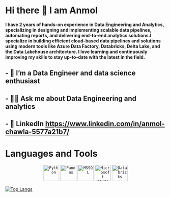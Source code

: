 #            Hi there 👋 I am Anmol
**I have 2 years of hands-on experience in Data Engineering and Analytics, specializing in designing and implementing scalable 
data pipelines, automating reports, and delivering end-to-end analytics solutions.I specialize in building efficient cloud-based data pipelines and solutions 
using modern tools like Azure Data Factory, Databricks, Delta Lake, and the Data Lakehouse architecture. I love learning and continuously improving my skills to stay up-to-date with the latest in the field.** 
## - 🔭 I’m a Data Engineer and data science enthusiast
## - 🧑‍💻 Ask me about Data Engineering and analytics
## - 💬 LinkedIn https://www.linkedin.com/in/anmol-chawla-5577a21b7/

# Languages and Tools
<div align="center">
	<code><img width="50" src="https://raw.githubusercontent.com/marwin1991/profile-technology-icons/refs/heads/main/icons/python.png" alt="Python" title="Python"/></code>
	<code><img width="50" src="https://raw.githubusercontent.com/marwin1991/profile-technology-icons/refs/heads/main/icons/pandas.png" alt="Pandas" title="Pandas"/></code>
	<code><img width="50" src="https://raw.githubusercontent.com/marwin1991/profile-technology-icons/refs/heads/main/icons/mssql.png" alt="MSSQL" title="MSSQL"/></code>
	<code><img width="50" src="https://raw.githubusercontent.com/marwin1991/profile-technology-icons/refs/heads/main/icons/microsoft_azure.png" alt="Microsoft Azure" title="Microsoft Azure"/></code>
	<code><img width="50" src="https://raw.githubusercontent.com/marwin1991/profile-technology-icons/refs/heads/main/icons/databricks.png" alt="Databricks" title="Databricks"/></code>
</div>


[![Top Langs](https://github-readme-stats.vercel.app/api/top-langs/?username=Anmolch8&layout=compact)](https://github.com/Anmolch8)

